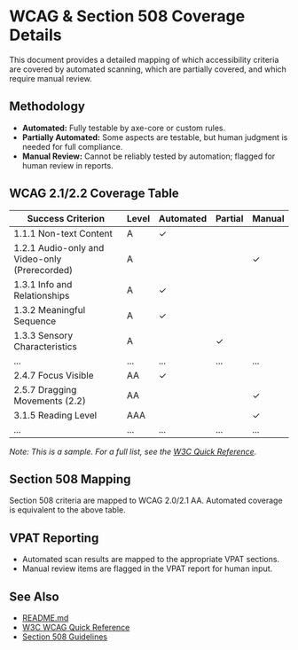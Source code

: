 # WCAG & Section 508 Coverage Details

This document provides a detailed mapping of which accessibility criteria are covered by automated scanning, which are partially covered, and which require manual review.

## Methodology
- **Automated:** Fully testable by axe-core or custom rules.
- **Partially Automated:** Some aspects are testable, but human judgment is needed for full compliance.
- **Manual Review:** Cannot be reliably tested by automation; flagged for human review in reports.

## WCAG 2.1/2.2 Coverage Table
| Success Criterion | Level | Automated | Partial | Manual |
|-------------------|-------|-----------|---------|--------|
| 1.1.1 Non-text Content | A | ✓ |   |   |
| 1.2.1 Audio-only and Video-only (Prerecorded) | A |   |   | ✓ |
| 1.3.1 Info and Relationships | A | ✓ |   |   |
| 1.3.2 Meaningful Sequence | A | ✓ |   |   |
| 1.3.3 Sensory Characteristics | A |   | ✓ |   |
| ... | ... | ... | ... | ... |
| 2.4.7 Focus Visible | AA | ✓ |   |   |
| 2.5.7 Dragging Movements (2.2) | AA |   |   | ✓ |
| 3.1.5 Reading Level | AAA |   |   | ✓ |
| ... | ... | ... | ... | ... |

*Note: This is a sample. For a full list, see the [W3C Quick Reference](https://www.w3.org/WAI/WCAG22/quickref/).*

## Section 508 Mapping
Section 508 criteria are mapped to WCAG 2.0/2.1 AA. Automated coverage is equivalent to the above table.

## VPAT Reporting
- Automated scan results are mapped to the appropriate VPAT sections.
- Manual review items are flagged in the VPAT report for human input.

## See Also
- [README.md](../README.md)
- [W3C WCAG Quick Reference](https://www.w3.org/WAI/WCAG22/quickref/)
- [Section 508 Guidelines](https://www.section508.gov/manage/laws-and-policies/) 